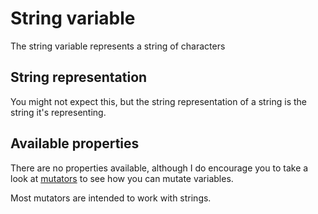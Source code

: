 ﻿# String variable
The string variable represents a string of characters

## String representation
You might not expect this, but the string representation of a string is the string it's representing.

## Available properties
There are no properties available, although I do encourage you to take a look at [mutators](../language/mutators.md) to see how you can mutate variables.

Most mutators are intended to work with strings.